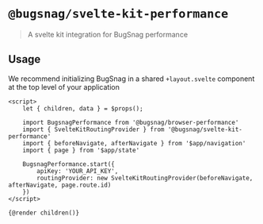 # `@bugsnag/svelte-kit-performance`

> A svelte kit integration for BugSnag performance

## Usage

We recommend initializing BugSnag in a shared `+layout.svelte` component at the top level of your application 

```svelte
<script>
    let { children, data } = $props();

    import BugsnagPerformance from '@bugsnag/browser-performance'
    import { SvelteKitRoutingProvider } from '@bugsnag/svelte-kit-performance'
    import { beforeNavigate, afterNavigate } from '$app/navigation'
    import { page } from '$app/state'

    BugsnagPerformance.start({
        apiKey: 'YOUR_API_KEY',
        routingProvider: new SvelteKitRoutingProvider(beforeNavigate, afterNavigate, page.route.id)
    })
</script>

{@render children()}
```
